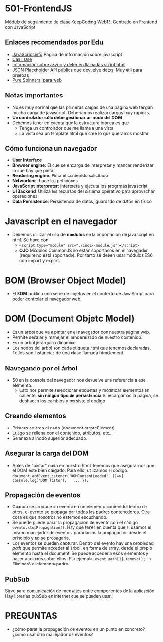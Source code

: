 # 501-FrontendJS
Módulo de seguimiento de clase KeepCoding Web13. Centrado en Frontend con JavaScript

## Enlaces recomendados por Edu
- [JavaScript.info](https://javascript.info/) Página de información sobre javascript
- [Can I Use](https://caniuse.com/)
- [Información sobre async y defer en llamadas script html](https://javascript.info/script-async-defer)
- [JSON Placeholder](https://jsonplaceholder.typicode.com/) API pública que devuelve datos. Muy útil para pruebas
- [Pure Spinners, para web](https://loading.io/css/)


## Notas importantes
- No es muy normal que las primeras cargas de una página web tengan mucha carga de javascript. Deberíamos realizar cargas muy rápidas.
- **Un controlador sólo debe gestionar un nodo del DOM**
- Debemos tener en cuenta que la estructura idónea es que 
    - Tenga un controlador que me llame a una vista
    - La vista sea un template html que cree lo que queramos mostrar

## Cómo funciona un navegador
- **User Interface**
- **Browser engine**: El que se encarga de interpretar y mandar renderizar lo que hay que pintar
- **Rendering engine**: Pinta el contenido solicitado
- **Networking**: hace las peticiones
- **JavaScript interpreter**: interpreta y ejecuta los progrmas javascript
- **UI Backend**: Utiliza los recursos del sistema operativo para aprovechar operaciones
- **Data Persistence**: Persistencia de datos, guardado de datos en físico


# Javascript en el navegador
- Debemos utilizar el uso de **módulos** en la importación de javascript en html. Se hace con
    - `<script type="module" src="./index-module.js"></script>`
    - **OJO** Módulos CommonJS no están soportados en el navegador (require no está soportado). Por tanto
    se deben usar módulos ES6 con import y export.

# BOM (Browser Object Model)
- El **BOM** publica una serie de objetos en el contexto de JavaScript para poder controlar el navegador web.

# DOM (Document Objetc Model)
- Es un árbol que va a pintar en el navegador con nuestra página web.
- Permite señalar y manejar el rendereizado de nuestro contenido.
- Es un árbol jerárquico dinámico
- Los nodos del árbol son cada etiqueta html que tenemos declaradas. Todos son instancias de una clase llamada htmelement.

## Navegando por el árbol
- $0 en la consola del navegador nos devuelve una referencia a ese elemento.
    - Esto nos permite seleccionar etiquetas y modificar elementos en caliente, **sin ningún tipo de persistencia** Si recargamos la página, se deshacen los cambios y persiste el código

## Creando elementos
- Primero se crea el nodo (document.createElement)
- Luego se rellena con el contenido, atributos, etc...
- Se anexa al nodo superior adecuado.

## Asegurar la carga del DOM
- Antes de "pintar" nada en nuestro html, tenemos que asegurarnos que el DOM esté bien cargado.
Para ello, utilizamos el código:
`document.addEventListener('DOMContentLoaded', ()=>{  
    console.log('DOM listo');  
    ...
});`

## Propagación de eventos
- Cuando se produce un evento en un elemento contenido dentro de otros, el evento se propaga por todos los padres contenedores. Otra cosa es que nosotros no estemos escuchando.
- Se puede puede parar la propagación de evento con el código `evento.stopPropagation()`. Hay que tener en cuenta que si usamos el mismo manejador de eventos, pararíamos la propagación desde el principio y no se propagaría.
- Los eventos se pueden capturar. Dentro del evento hay una propiedad *path* que permite acceder al árbol, en forma de array, desde el propio elemento hasta el document. Se puede acceder a esos elementos y hacer acciones sobre ellos.
Por ejemplo:
    `event.path[1].remove();` --> Eliminará el elemento padre.

## PubSub
Sirve para comunicación de mensajes entre componentes de la aplicación.  
Hay librerías pubSub en internet que se pueden usar.
# PREGUNTAS
- ¿cómo parar la propagación de eventos en un punto en concreto? ¿cómo usar otro manejador de eventos?